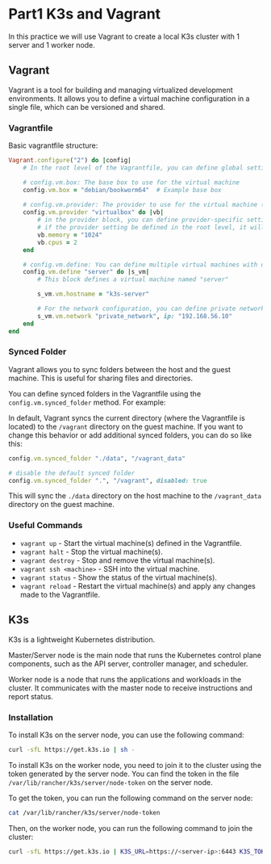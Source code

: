 # Part1 K3s and Vagrant

In this practice we will use Vagrant to create a local K3s cluster with 1 server and 1 worker node.

## Vagrant

Vagrant is a tool for building and managing virtualized development environments. It allows you to define a virtual machine configuration in a single file, which can be versioned and shared.

### Vagrantfile

Basic vagrantfile structure:

```ruby
Vagrant.configure("2") do |config|
    # In the root level of the Vagrantfile, you can define global settings

    # config.vm.box: The base box to use for the virtual machine
    config.vm.box = "debian/bookworm64"  # Example base box
    
    # config.vm.provider: The provider to use for the virtual machine (e.g., VirtualBox, VMware, etc.)
    config.vm.provider "virtualbox" do |vb|
        # in the provider block, you can define provider-specific settings
        # if the provider setting be defined in the root level, it will be applied to all machines
        vb.memory = "1024"
        vb.cpus = 2
    end

    # config.vm.define: You can define multiple virtual machines with different configurations
    config.vm.define "server" do |s_vm|
        # This block defines a virtual machine named "server"

        s_vm.vm.hostname = "k3s-server"

        # For the network configuration, you can define private networks, public networks, etc.
        s_vm.vm.network "private_network", ip: "192.168.56.10"
    end
end
```

### Synced Folder

Vagrant allows you to sync folders between the host and the guest machine. This is useful for sharing files and directories.

You can define synced folders in the Vagrantfile using the `config.vm.synced_folder` method. For example:

In default, Vagrant syncs the current directory (where the Vagrantfile is located) to the `/vagrant` directory on the guest machine. If you want to change this behavior or add additional synced folders, you can do so like this:

```ruby
config.vm.synced_folder "./data", "/vagrant_data"

# disable the default synced folder
config.vm.synced_folder ".", "/vagrant", disabled: true
```

This will sync the `./data` directory on the host machine to the `/vagrant_data` directory on the guest machine.

### Useful Commands

- `vagrant up` - Start the virtual machine(s) defined in the Vagrantfile.
- `vagrant halt` - Stop the virtual machine(s).
- `vagrant destroy` - Stop and remove the virtual machine(s).
- `vagrant ssh <machine>` - SSH into the virtual machine.
- `vagrant status` - Show the status of the virtual machine(s).
- `vagrant reload` - Restart the virtual machine(s) and apply any changes made to the Vagrantfile.

## K3s

K3s is a lightweight Kubernetes distribution.

Master/Server node is the main node that runs the Kubernetes control plane components, such as the API server, controller manager, and scheduler.

Worker node is a node that runs the applications and workloads in the cluster. It communicates with the master node to receive instructions and report status.

### Installation

To install K3s on the server node, you can use the following command:

```bash
curl -sfL https://get.k3s.io | sh -
```

To install K3s on the worker node, you need to join it to the cluster using the token generated by the server node. You can find the token in the file `/var/lib/rancher/k3s/server/node-token` on the server node.

To get the token, you can run the following command on the server node:

```bash
cat /var/lib/rancher/k3s/server/node-token
```
Then, on the worker node, you can run the following command to join the cluster:

```bash
curl -sfL https://get.k3s.io | K3S_URL=https://<server-ip>:6443 K3S_TOKEN=<token> sh -
```
